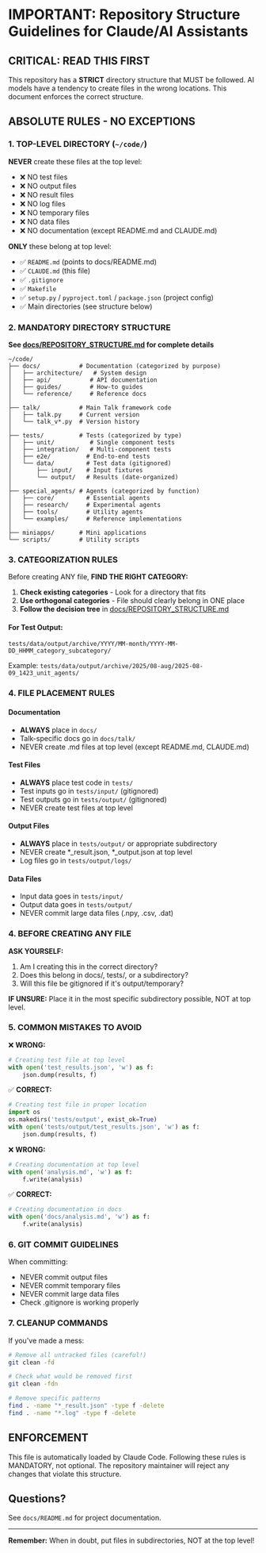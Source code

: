 # IMPORTANT: Repository Structure Guidelines for Claude/AI Assistants

## CRITICAL: READ THIS FIRST

This repository has a **STRICT** directory structure that MUST be followed. AI models have a tendency to create files in the wrong locations. This document enforces the correct structure.

## ABSOLUTE RULES - NO EXCEPTIONS

### 1. TOP-LEVEL DIRECTORY (`~/code/`)
**NEVER** create these files at the top level:
- ❌ NO test files
- ❌ NO output files  
- ❌ NO result files
- ❌ NO log files
- ❌ NO temporary files
- ❌ NO data files
- ❌ NO documentation (except README.md and CLAUDE.md)

**ONLY** these belong at top level:
- ✅ `README.md` (points to docs/README.md)
- ✅ `CLAUDE.md` (this file)
- ✅ `.gitignore`
- ✅ `Makefile`
- ✅ `setup.py` / `pyproject.toml` / `package.json` (project config)
- ✅ Main directories (see structure below)

### 2. MANDATORY DIRECTORY STRUCTURE

**See [docs/REPOSITORY_STRUCTURE.md](docs/REPOSITORY_STRUCTURE.md) for complete details**

```
~/code/
├── docs/           # Documentation (categorized by purpose)
│   ├── architecture/   # System design
│   ├── api/           # API documentation
│   ├── guides/        # How-to guides
│   └── reference/     # Reference docs
│
├── talk/           # Main Talk framework code
│   ├── talk.py     # Current version
│   └── talk_v*.py  # Version history
│
├── tests/          # Tests (categorized by type)
│   ├── unit/          # Single component tests
│   ├── integration/   # Multi-component tests
│   ├── e2e/          # End-to-end tests
│   └── data/         # Test data (gitignored)
│       ├── input/    # Input fixtures
│       └── output/   # Results (date-organized)
│
├── special_agents/ # Agents (categorized by function)
│   ├── core/         # Essential agents
│   ├── research/     # Experimental agents
│   ├── tools/        # Utility agents
│   └── examples/     # Reference implementations
│
├── miniapps/       # Mini applications
└── scripts/        # Utility scripts
```

### 3. CATEGORIZATION RULES

Before creating ANY file, **FIND THE RIGHT CATEGORY:**

1. **Check existing categories** - Look for a directory that fits
2. **Use orthogonal categories** - File should clearly belong in ONE place
3. **Follow the decision tree** in [docs/REPOSITORY_STRUCTURE.md](docs/REPOSITORY_STRUCTURE.md)

#### For Test Output:
```
tests/data/output/archive/YYYY/MM-month/YYYY-MM-DD_HHMM_category_subcategory/
```
Example: `tests/data/output/archive/2025/08-aug/2025-08-09_1423_unit_agents/`

### 4. FILE PLACEMENT RULES

#### Documentation
- **ALWAYS** place in `docs/`
- Talk-specific docs go in `docs/talk/`
- NEVER create .md files at top level (except README.md, CLAUDE.md)

#### Test Files
- **ALWAYS** place test code in `tests/`
- Test inputs go in `tests/input/` (gitignored)
- Test outputs go in `tests/output/` (gitignored)
- NEVER create test files at top level

#### Output Files
- **ALWAYS** place in `tests/output/` or appropriate subdirectory
- NEVER create *_result.json, *_output.json at top level
- Log files go in `tests/output/logs/`

#### Data Files
- Input data goes in `tests/input/`
- Output data goes in `tests/output/`
- NEVER commit large data files (.npy, .csv, .dat)

### 4. BEFORE CREATING ANY FILE

**ASK YOURSELF:**
1. Am I creating this in the correct directory?
2. Does this belong in docs/, tests/, or a subdirectory?
3. Will this file be gitignored if it's output/temporary?

**IF UNSURE:** Place it in the most specific subdirectory possible, NOT at top level.

### 5. COMMON MISTAKES TO AVOID

❌ **WRONG:**
```python
# Creating test file at top level
with open('test_results.json', 'w') as f:
    json.dump(results, f)
```

✅ **CORRECT:**
```python
# Creating test file in proper location
import os
os.makedirs('tests/output', exist_ok=True)
with open('tests/output/test_results.json', 'w') as f:
    json.dump(results, f)
```

❌ **WRONG:**
```python
# Creating documentation at top level
with open('analysis.md', 'w') as f:
    f.write(analysis)
```

✅ **CORRECT:**
```python
# Creating documentation in docs
with open('docs/analysis.md', 'w') as f:
    f.write(analysis)
```

### 6. GIT COMMIT GUIDELINES

When committing:
- NEVER commit output files
- NEVER commit temporary files
- NEVER commit large data files
- Check .gitignore is working properly

### 7. CLEANUP COMMANDS

If you've made a mess:
```bash
# Remove all untracked files (careful!)
git clean -fd

# Check what would be removed first
git clean -fdn

# Remove specific patterns
find . -name "*_result.json" -type f -delete
find . -name "*.log" -type f -delete
```

## ENFORCEMENT

This file is automatically loaded by Claude Code. Following these rules is MANDATORY, not optional. The repository maintainer will reject any changes that violate this structure.

## Questions?

See `docs/README.md` for project documentation.

---

**Remember:** When in doubt, put files in subdirectories, NOT at the top level!